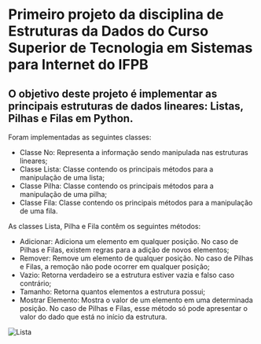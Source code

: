 # Primeiro projeto da disciplina de Estruturas da Dados do Curso Superior de Tecnologia em Sistemas para Internet do IFPB

## O objetivo deste projeto é implementar as principais estruturas de dados lineares: Listas, Pilhas e Filas em Python.

Foram implementadas as seguintes classes:
* Classe No: Representa a informação sendo manipulada nas estruturas lineares;
* Classe Lista: Classe contendo os principais métodos para a manipulação de uma lista;
* Classe Pilha: Classe contendo os principais métodos para a manipulação de uma pilha;
* Classe Fila: Classe contendo os principais métodos para a manipulação de uma fila.

As classes Lista, Pilha e Fila contêm os seguintes métodos:
* Adicionar: Adiciona um elemento em qualquer posição. No caso de Pilhas e Filas, existem regras para a adição de novos elementos;
* Remover: Remove um elemento de qualquer posição. No caso de Pilhas e Filas, a remoção não pode ocorrer em qualquer posição;
* Vazio: Retorna verdadeiro se a estrutura estiver vazia e falso caso contrário;
* Tamanho: Retorna quantos elementos a estrutura possui;
* Mostrar Elemento: Mostra o valor de um elemento em uma determinada posição. No caso de Pilhas e Filas, esse método só pode apresentar o valor do dado que está no início da estrutura.

![Lista](lista.png)
